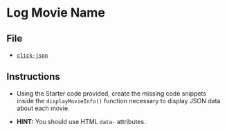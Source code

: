 # Log Movie Name

## File

* [`click-json`](Unsolved/click-json.html)

## Instructions

* Using the Starter code provided, create the missing code snippets inside the `displayMovieInfo()` function necessary to display JSON data about each movie.

* **HINT:** You should use HTML `data-` attributes.
